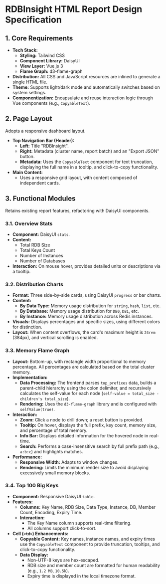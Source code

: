 # RDBInsight HTML Report Design Specification

## 1. Core Requirements

- **Tech Stack:**
  - **Styling:** Tailwind CSS
  - **Component Library:** DaisyUI
  - **View Layer:** Vue.js 3
  - **Flame Graph:** d3-flame-graph
- **Distribution:** All CSS and JavaScript resources are inlined to generate a single HTML file.
- **Theme:** Supports light/dark mode and automatically switches based on system settings.
- **Componentization:** Encapsulate and reuse interaction logic through Vue components (e.g., `CopyableText`).

## 2. Page Layout

Adopts a responsive dashboard layout.

- **Top Navigation Bar (Header):**
  - **Left:** Title "RDBInsight".
  - **Right:** Metadata (cluster name, report batch) and an "Export JSON" button.
  - **Metadata:** Uses the `CopyableText` component for text truncation, displaying the full name in a tooltip, and click-to-copy functionality.
- **Main Content:**
  - Uses a responsive grid layout, with content composed of independent cards.

## 3. Functional Modules

Retains existing report features, refactoring with DaisyUI components.

### 3.1. Overview Stats

- **Component:** DaisyUI `stats`.
- **Content:**
  - Total RDB Size
  - Total Keys Count
  - Number of Instances
  - Number of Databases
- **Interaction:** On mouse hover, provides detailed units or descriptions via a tooltip.

### 3.2. Distribution Charts

- **Format:** Three side-by-side cards, using DaisyUI `progress` or bar charts.
- **Content:**
  - **By Data Type:** Memory usage distribution for `string`, `hash`, `list`, etc.
  - **By Database:** Memory usage distribution for `DB0`, `DB1`, etc.
  - **By Instance:** Memory usage distribution across Redis instances.
- **Visuals:** Displays percentages and specific sizes, using different colors for distinction.
- **Layout:** When content overflows, the card's maximum height is `24rem` (384px), and vertical scrolling is enabled.

### 3.3. Memory Flame Graph

- **Layout:** Bottom-up, with rectangle width proportional to memory percentage. All percentages are calculated based on the total cluster memory.
- **Implementation:**
  - **Data Processing:** The frontend parses `top_prefixes` data, builds a parent-child hierarchy using the colon delimiter, and recursively calculates the self-value for each node (`self-value = total_size - children's total_size`).
  - **Rendering:** Uses the `d3-flame-graph` library and is configured with `selfValue(true)`.
- **Interaction:**
  - **Zoom:** Click a node to drill down; a reset button is provided.
  - **Tooltip:** On hover, displays the full prefix, key count, memory size, and percentage of total memory.
  - **Info Bar:** Displays detailed information for the hovered node in real-time.
  - **Search:** Performs a case-insensitive search by full prefix path (e.g., `a:b:c`) and highlights matches.
- **Performance:**
  - **Responsive Width:** Adapts to window changes.
  - **Rendering:** Limits the minimum render size to avoid displaying excessively small memory blocks.

### 3.4. Top 100 Big Keys

- **Component:** Responsive DaisyUI `table`.
- **Features:**
  - **Columns:** Key Name, RDB Size, Data Type, Instance, DB, Member Count, Encoding, Expiry Time.
  - **Interaction:**
    - The Key Name column supports real-time filtering.
    - All columns support click-to-sort.
- **Cell (`<td>`) Enhancements:**
  - **Copyable Content:** Key names, instance names, and expiry times use the `CopyableText` component to provide truncation, tooltips, and click-to-copy functionality.
  - **Data Display:**
    - Non-UTF-8 keys are hex-escaped.
    - RDB size and member count are formatted for human readability (e.g., `1.2 MB`, `10.5k`).
    - Expiry time is displayed in the local timezone format.

